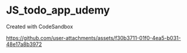 # JS_todo_app_udemy
Created with CodeSandbox



https://github.com/user-attachments/assets/f30b3711-01f0-4ea5-b031-48e17a8b3972

